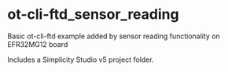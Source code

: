 # ot-cli-ftd_sensor_reading
Basic ot-cli-ftd example added by sensor reading functionality on EFR32MG12 board

Includes a Simplicity Studio v5 project folder.
